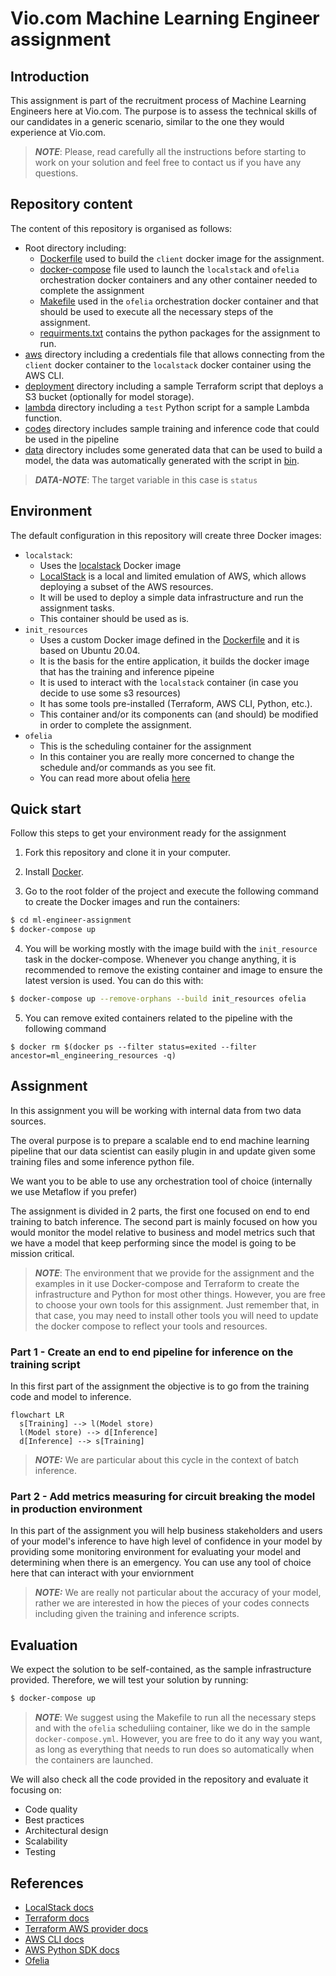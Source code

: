 # Vio.com Machine Learning Engineer assignment

## Introduction

This assignment is part of the recruitment process of Machine Learning Engineers here at Vio.com.
The purpose is to assess the technical skills of our candidates in a generic scenario, similar to the one they would experience at Vio.com.

> **_NOTE_**: Please, read carefully all the instructions before starting to work on your solution and feel free to contact us if you have any questions.

## Repository content

The content of this repository is organised as follows:
- Root directory including:
  - [Dockerfile](Dockerfile) used to build the `client` docker image for the assignment.
  - [docker-compose](docker-compose.yaml) file used to launch the `localstack` and  `ofelia` orchestration docker containers and any other container needed to complete the assignment
  - [Makefile](Makefile) used in the `ofelia` orchestration docker container and that should be used to execute all the necessary steps of the assignment.
  - [requirments.txt](requirements.txt) contains the python packages for the assignment to run.
- [aws](aws/) directory including a credentials file that allows connecting from the `client` docker container to the `localstack` docker container using the AWS CLI.
- [deployment](deployment/) directory including a sample Terraform script that deploys a S3 bucket (optionally for model storage).
- [lambda](lambda/) directory including a `test` Python script for a sample Lambda function.
- [codes](codes/) directory includes sample training and inference code that could be used in the pipeline
- [data](data/) directory includes some generated data that can be used to build a model, the data was automatically generated with the script in [bin](codes/bin/). 
>**_DATA-NOTE_**: The target variable in this case is `status`

## Environment

The default configuration in this repository will create three Docker images:
- `localstack`:
  - Uses the [localstack](https://hub.docker.com/r/localstack/localstack) Docker image
  - [LocalStack](https://docs.localstack.cloud) is a local and limited emulation of AWS, which allows deploying a subset of the AWS resources.
  - It will be used to deploy a simple data infrastructure and run the assignment tasks.
  - This container should be used as is.
- `init_resources`
  - Uses a custom Docker image defined in the [Dockerfile](Dockerfile) and it is based on Ubuntu 20.04.
  - It is the basis for the entire application, it builds the docker image that has the training and inference pipeine
  - It is used to interact with the `localstack` container (in case you decide to use some s3 resources)
  - It has some tools pre-installed (Terraform, AWS CLI, Python, etc.).
  - This container and/or its components can (and should) be modified in order to complete the assignment.
- `ofelia`
  - This is the scheduling container for the assignment
  - In this container you are really more concerned to change the schedule and/or commands as you see fit.
  - You can read more about ofelia [here](https://github.com/mcuadros/ofelia)

## Quick start

Follow this steps to get your environment ready for the assignment

1) Fork this repository and clone it in your computer.

2) Install [Docker](https://docs.docker.com/get-docker/).

3) Go to the root folder of the project and execute the following command to create the Docker images and run the containers:

```bash
$ cd ml-engineer-assignment
$ docker-compose up
```

4) You will be working mostly with the image build with the `init_resource` task in the docker-compose. Whenever you change anything, it is recommended to remove the existing container and image to ensure the latest version is used. You can do this with:

```bash
$ docker-compose up --remove-orphans --build init_resources ofelia
```

5) You can remove exited containers related to the pipeline with the following command
```
$ docker rm $(docker ps --filter status=exited --filter ancestor=ml_engineering_resources -q)
```


## Assignment

In this assignment you will be working with internal data from two data sources.

The overal purpose is to prepare a scalable end to end machine learning pipeline that our data scientist can easily plugin in and update given some training files and some inference python file.

We want you to be able to use any orchestration tool of choice (internally we use Metaflow if you prefer)

The assignment is divided in 2 parts, the first one focused on end to end training to batch inference. The second part is mainly focused on how you would monitor the model relative to business and model metrics such that we have a model that keep performing since the model is going to be mission critical.

>**_NOTE_**: The environment that we provide for the assignment and the examples in it use Docker-compose and Terraform to create the infrastructure and Python for most other things.
However, you are free to choose your own tools for this assignment.
Just remember that, in that case, you may need to install other tools you will need to update the docker compose to reflect your tools and resources.

### Part 1 - Create an end to end pipeline for inference on the training script

In this first part of the assignment the objective is to go from the training code and model to inference.

```mermaid
flowchart LR
  s[Training] --> l(Model store)
  l(Model store) --> d[Inference]
  d[Inference] --> s[Training]
```
>**_NOTE:_** We are particular about this cycle in the context of batch inference.


### Part 2 - Add metrics measuring for circuit breaking the model in production environment

In this part of the assignment you will help business stakeholders and users of your model's inference to have high level of confidence in your model by providing some monitoring environment for evaluating your model and determining when there is an emergency. You can use any tool of choice here that can interact with your enviornment


>**_NOTE:_** We are really not particular about the accuracy of your model, rather we are interested in how the pieces of your codes connects including given the training and inference scripts.

## Evaluation

We expect the solution to be self-contained, as the sample infrastructure provided.
Therefore, we will test your solution by running:

```bash
$ docker-compose up
```

> **_NOTE_**: We suggest using the Makefile to run all the necessary steps and with the `ofelia` scheduliing container, like we do in the sample `docker-compose.yml`. However, you are free to do it any way you want, as long as everything that needs to run does so automatically when the containers are launched.

We will also check all the code provided in the repository and evaluate it focusing on:
- Code quality
- Best practices
- Architectural design
- Scalability
- Testing

## References

- [LocalStack docs](https://docs.localstack.cloud/overview/)
- [Terraform docs](https://www.terraform.io/docs)
- [Terraform AWS provider docs](https://registry.terraform.io/providers/hashicorp/aws/latest)
- [AWS CLI docs](https://docs.aws.amazon.com/cli/latest/index.html)
- [AWS Python SDK docs](https://boto3.amazonaws.com/v1/documentation/api/latest/index.html)
- [Ofelia](https://github.com/mcuadros/ofelia)
